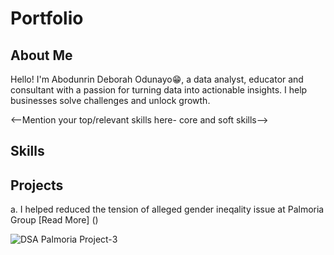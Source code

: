 # Portfolio
<!--Section 1: Introduce your self-->
## About Me

Hello! I'm Abodunrin Deborah Odunayo😁, a data analyst, educator and consultant with a passion for turning data into actionable insights. I help businesses solve challenges and unlock growth.

<--Mention your top/relevant skills here- core and soft skills-->
## Skills

## Projects
a. I helped reduced the tension of alleged gender ineqality issue at Palmoria Group
[Read More] ()

![DSA Palmoria Project-3](https://github.com/user-attachments/assets/b1e0c007-a5a1-4e8a-bc12-248fa518bf27)
